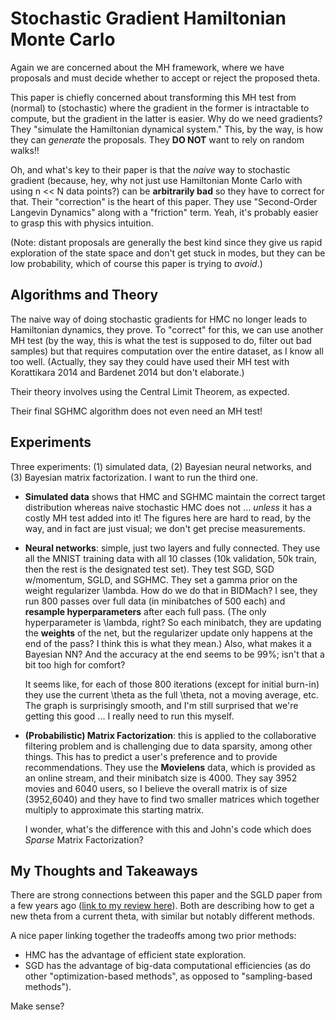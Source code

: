 # Stochastic Gradient Hamiltonian Monte Carlo

Again we are concerned about the MH framework, where we have proposals and must
decide whether to accept or reject the proposed theta.

This paper is chiefly concerned about transforming this MH test from (normal) to
(stochastic) where the gradient in the former is intractable to compute, but the
gradient in the latter is easier. Why do we need gradients? They "simulate the
Hamiltonian dynamical system." This, by the way, is how they can *generate* the
proposals. They **DO NOT** want to rely on random walks!!

Oh, and what's key to their paper is that the *naive* way to stochastic gradient
(because, hey, why not just use Hamiltonian Monte Carlo with using n << N data
points?) can be **arbitrarily bad** so they have to correct for that. Their
"correction" is the heart of this paper. They use "Second-Order Langevin
Dynamics" along with a "friction" term. Yeah, it's probably easier to grasp this
with physics intuition.

(Note: distant proposals are generally the best kind since they give us rapid
exploration of the state space and don't get stuck in modes, but they can be low
probability, which of course this paper is trying to *avoid*.)


## Algorithms and Theory

The naive way of doing stochastic gradients for HMC no longer leads to
Hamiltonian dynamics, they prove. To "correct" for this, we can use another MH
test (by the way, this is what the test is supposed to do, filter out bad
samples) but that requires computation over the entire dataset, as I know all
too well. (Actually, they say they could have used their MH test with
Korattikara 2014 and Bardenet 2014 but don't elaborate.)

Their theory involves using the Central Limit Theorem, as expected.

Their final SGHMC algorithm does not even need an MH test!


## Experiments

Three experiments: (1) simulated data, (2) Bayesian neural networks, and (3)
Bayesian matrix factorization. I want to run the third one.

- **Simulated data** shows that HMC and SGHMC maintain the correct target
  distribution whereas naive stochastic HMC does not ... *unless* it has a
  costly MH test added into it! The figures here are hard to read, by the way,
  and in fact are just visual; we don't get precise measurements.

- **Neural networks**: simple, just two layers and fully connected. They use all
  the MNIST training data with all 10 classes (10k validation, 50k train, then
  the rest is the designated test set). They test SGD, SGD w/momentum, SGLD, and
  SGHMC. They set a gamma prior on the weight regularizer \lambda. How do we do
  that in BIDMach? I see, they run 800 passes over full data (in minibatches of
  500 each) and **resample hyperparameters** after each full pass. (The only
  hyperparameter is \lambda, right? So each minibatch, they are updating the
  **weights** of the net, but the regularizer update only happens at the end of
  the pass? I think this is what they mean.) Also, what makes it a Bayesian NN?
  And the accuracy at the end seems to be 99%; isn't that a bit too high for
  comfort?

  It seems like, for each of those 800 iterations (except for initial burn-in)
  they use the current \theta as the full \theta, not a moving average, etc. The
  graph is surprisingly smooth, and I'm still surprised that we're getting this
  good ... I really need to run this myself.

- **(Probabilistic) Matrix Factorization**: this is applied to the collaborative
  filtering problem and is challenging due to data sparsity, among other things.
  This has to predict a user's preference and to provide recommendations. They
  use the **Movielens** data, which is provided as an online stream, and their
  minibatch size is 4000. They say 3952 movies and 6040 users, so I believe the
  overall matrix is of size (3952,6040) and they have to find two smaller
  matrices which together multiply to approximate this starting matrix.

  I wonder, what's the difference with this and John's code which does *Sparse*
  Matrix Factorization?


## My Thoughts and Takeaways

There are strong connections between this paper and the SGLD paper from a few
years ago ([link to my review here][1]). Both are describing how to get a new
theta from a current theta, with similar but notably different methods.

A nice paper linking together the tradeoffs among two prior methods:

- HMC has the advantage of efficient state exploration.
- SGD has the advantage of big-data computational efficiencies (as do other
  "optimization-based methods", as opposed to "sampling-based methods").

Make sense?

[1]:https://github.com/DanielTakeshi/Paper_Notes/blob/master/mcmc/Bayesian_Learning_via_Stochastic_Gradient_Langevin_Dynamics.md
